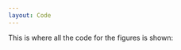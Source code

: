 ```yaml
---
layout: Code
---
```


<p style="text-align: justify; text-justify: inter-word;">
This is where all the code for the figures is shown: 
</p>
